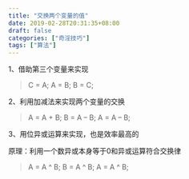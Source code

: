 ```yaml
---
title: "交换两个变量的值"
date: 2019-02-28T20:31:35+08:00
draft: false
categories: ["奇淫技巧"]
tags: ["算法"]
---
```


1、借助第三个变量来实现

> C = A; A = B; B = C;

2、利用加减法来实现两个变量的交换

> A = A + B; B = A – B; A = A – B;

3、用位异或运算来实现，也是效率最高的

原理：利用一个数异或本身等于0和异或运算符合交换律

> A = A ^ B; B = A ^ B; A = A ^ B;